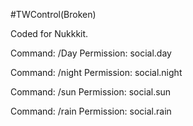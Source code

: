 #TWControl(Broken)

Coded for Nukkkit.

Command: /Day
Permission: social.day

Command: /night
Permission: social.night

Command: /sun
Permission: social.sun

Command: /rain
Permission: social.rain

